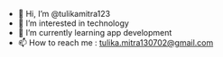 - 👋 Hi, I’m @tulikamitra123
- 👀 I’m interested in technology
- 🌱 I’m currently learning app development
- 📫 How to reach me : tulika.mitra130702@gmail.com

<!---
tulikamitra123/tulikamitra123 is a ✨ special ✨ repository because its `README.md` (this file) appears on your GitHub profile.
You can click the Preview link to take a look at your changes.
--->
